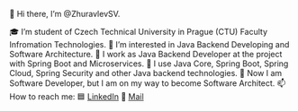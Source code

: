 👋 Hi there, I’m @ZhuravlevSV.

🎓 I’m student of Czech Technical University in Prague (CTU) Faculty Infromation Technologies.
👀 I’m interested in Java Backend Developing and Software Architecture.
🌱 I work as Java Backend Developer at the project with Spring Boot and Microservices.
🌱 I use Java Core, Spring Boot, Spring Cloud, Spring Security and other Java backend technologies.
🌱 Now I am Software Developer, but I am on my way to become Software Architect.
📫 How to reach me:  🟦 [LinkedIn](https://www.linkedin.com/in/semen-zhuravlev-more/)
                      📧 [Mail](mailto:zhuravlev.more@gmail.com)

<!--
**ZhuravlevSV/ZhuravlevSV** is a ✨ _special_ ✨ repository because its `README.md` (this file) appears on your GitHub profile.

Here are some ideas to get you started:

Hi, I’m @antoosha.
🎓 I’m bachelor graduated student of Czech Technical University in Prague (CTU) Faculty Infromation Technologies.
👀 I’m interested in Java Backend Developing and Software Architecture.
🌱 I work as Java Backend Developer at the project with Spring Boot and Microservices.
🌱 I use Java Core, Spring Boot, Spring Cloud, Spring Security and other Java backend technologies.
🌱 Now I am Software Developer, but I am on my way to become Software Architect.
📫 How to reach me: Telegram @offoppa, e-mail akorol6969@gmail.com, LinkedIn https://www.linkedin.com/in/antoosha.


- 🔭 I’m currently working on ...
- 🌱 I’m currently learning ...
- 👯 I’m looking to collaborate on ...
- 🤔 I’m looking for help with ...
- 💬 Ask me about ...
- 📫 How to reach me: ...
- 😄 Pronouns: ...
- ⚡ Fun fact: ...
-->
